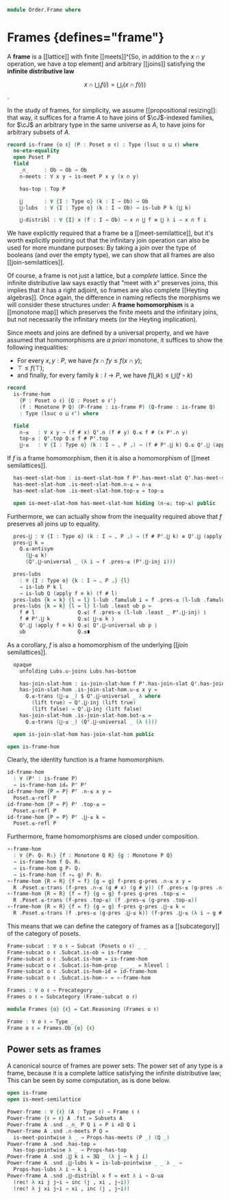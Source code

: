 <!--
```agda
open import Cat.Functor.Subcategory
open import Cat.Prelude

open import Order.Instances.Pointwise.Diagrams
open import Order.Diagram.Lub.Reasoning
open import Order.Instances.Pointwise
open import Order.Semilattice.Join
open import Order.Semilattice.Meet
open import Order.Instances.Props
open import Order.Diagram.Meet
open import Order.Diagram.Lub
open import Order.Diagram.Top
open import Order.Lattice
open import Order.Base

import Cat.Reasoning

import Order.Diagram.Meet.Reasoning as Meets
import Order.Reasoning
```
-->

```agda
module Order.Frame where
```

# Frames {defines="frame"}

A **frame** is a [[lattice]] with finite [[meets]]^[So, in addition to the $x
\cap y$ operation, we have a top element] and arbitrary [[joins]] satisfying
the **infinite distributive law**

$$
x \cap \bigcup_i f(i) = \bigcup_i (x \cap f(i))
$$.

In the study of frames, for simplicity, we assume [[propositional
resizing]]: that way, it suffices for a frame $A$ to have joins of
$\cJ$-indexed families, for $\cJ$ an arbitrary type in the same universe
as $A$, to have joins for arbitrary subsets of $A$.

```agda
record is-frame {o ℓ} (P : Poset o ℓ) : Type (lsuc o ⊔ ℓ) where
  no-eta-equality
  open Poset P
  field
    _∩_     : Ob → Ob → Ob
    ∩-meets : ∀ x y → is-meet P x y (x ∩ y)

    has-top : Top P

    ⋃       : ∀ {I : Type o} (k : I → Ob) → Ob
    ⋃-lubs  : ∀ {I : Type o} (k : I → Ob) → is-lub P k (⋃ k)

    ⋃-distribl : ∀ {I} x (f : I → Ob) → x ∩ ⋃ f ≡ ⋃ λ i → x ∩ f i
```

We have explicitly required that a frame be a [[meet-semilattice]], but
it's worth explicitly pointing out that the infinitary join operation
can also be used for more mundane purposes: By taking a join over the
type of booleans (and over the empty type), we can show that all frames
are also [[join-semilattices]].

<!--
```agda
  infixr 25 _∩_

  module is-lubs {I} {k : I → Ob} = is-lub (⋃-lubs k)

  open Meets ∩-meets public
  open Top has-top using (top; !) public
  open Lubs P ⋃-lubs public

  has-meet-slat : is-meet-semilattice P
  has-meet-slat .is-meet-semilattice._∩_ = _∩_
  has-meet-slat .is-meet-semilattice.∩-meets = ∩-meets
  has-meet-slat .is-meet-semilattice.has-top = has-top

  has-join-slat : is-join-semilattice P
  has-join-slat .is-join-semilattice._∪_ = _∪_
  has-join-slat .is-join-semilattice.∪-joins = ∪-joins
  has-join-slat .is-join-semilattice.has-bottom = has-bottom

  has-lattice : is-lattice P
  has-lattice .is-lattice._∩_ = _∩_
  has-lattice .is-lattice.∩-meets = ∩-meets
  has-lattice .is-lattice._∪_ = _∪_
  has-lattice .is-lattice.∪-joins = ∪-joins
  has-lattice .is-lattice.has-top = has-top
  has-lattice .is-lattice.has-bottom = has-bottom

private variable
  o ℓ o' ℓ' : Level
  P Q R : Poset o ℓ

abstract
  is-frame-is-prop : is-prop (is-frame P)
  is-frame-is-prop {P = P} p q = path where
    open Order.Diagram.Top P using (H-Level-Top)

    module p = is-frame p
    module q = is-frame q
    open is-frame

    meetp : ∀ x y → x p.∩ y ≡ x q.∩ y
    meetp x y = meet-unique (p.∩-meets x y) (q.∩-meets x y)

    lubp : ∀ {I} (k : I → ⌞ P ⌟) → p.⋃ k ≡ q.⋃ k
    lubp k = lub-unique (p.⋃-lubs k) (q.⋃-lubs k)

    path : p ≡ q
    path i ._∩_     x y = meetp x y i
    path i .∩-meets x y = is-prop→pathp (λ i → hlevel {T = is-meet P x y (meetp x y i)} 1) (p.∩-meets x y) (q.∩-meets x y) i
    path i .has-top    = hlevel {T = Top P} 1 p.has-top q.has-top i
    path i .⋃ k        = lubp k i
    path i .⋃-lubs k = is-prop→pathp (λ i → hlevel {T = is-lub P k (lubp k i)} 1) (p.⋃-lubs k) (q.⋃-lubs k) i
    path i .⋃-distribl x f j = is-set→squarep (λ _ _ → Poset.Ob-is-set P)
      (λ i → meetp x (lubp f i) i)
      (p.⋃-distribl x f) (q.⋃-distribl x f)
      (λ i → lubp (λ e → meetp x (f e) i) i)
      i j

instance
  H-Level-is-frame : ∀ {n} → H-Level (is-frame P) (suc n)
  H-Level-is-frame = prop-instance is-frame-is-prop
```
-->

Of course, a frame is not just a lattice, but a *complete* lattice.
Since the infinite distributive law says exactly that "meet with $x$"
preserves joins, this implies that it has a right adjoint, so frames are
also complete [[Heyting algebras]]. Once again, the difference in naming
reflects the morphisms we will consider these structures under: A
**frame homomorphism** is a [[monotone map]] which preserves the finite
meets and the infinitary joins, but not necessarily the infinitary meets
(or the Heyting implication).

<!-- [TODO: Reed M, 10/01/2024] Prove that all joins => heyting algebras + link to proof here -->

Since meets and joins are defined by a universal property, and we have
assumed that homomorphisms are *a priori* monotone, it suffices to show
the following inequalities:

* For every $x, y : P$, we have $f x \cap f y \leq f (x \cap y)$;
* $\top \leq f(\top)$;
* and finally, for every family $k : I \to P$, we have $f (\bigcup k) \leq \bigcup (f \circ k)$

```agda
record
  is-frame-hom
    {P : Poset o ℓ} {Q : Poset o ℓ'}
    (f : Monotone P Q) (P-frame : is-frame P) (Q-frame : is-frame Q)
    : Type (lsuc o ⊔ ℓ') where
```

<!--
```agda
  private
    module P = Poset P
    module Pᶠ = is-frame P-frame
    module Q = Order.Reasoning Q
    module Qᶠ = is-frame Q-frame
    open is-lub
```
-->

```agda
  field
    ∩-≤   : ∀ x y → (f # x) Qᶠ.∩ (f # y) Q.≤ f # (x Pᶠ.∩ y)
    top-≤ : Qᶠ.top Q.≤ f # Pᶠ.top
    ⋃-≤   : ∀ {I : Type o} (k : I → ⌞ P ⌟) → (f # Pᶠ.⋃ k) Q.≤ Qᶠ.⋃ (apply f ⊙ k)
```

If $f$ is a frame homomorphism, then it is also a homomorphism of [[meet
semilattices]].

```agda
  has-meet-slat-hom : is-meet-slat-hom f Pᶠ.has-meet-slat Qᶠ.has-meet-slat
  has-meet-slat-hom .is-meet-slat-hom.∩-≤ = ∩-≤
  has-meet-slat-hom .is-meet-slat-hom.top-≤ = top-≤

  open is-meet-slat-hom has-meet-slat-hom hiding (∩-≤; top-≤) public
```

Furthermore, we can actually show from the inequality required above
that $f$ preserves all joins up to equality.

```agda
  pres-⋃ : ∀ {I : Type o} (k : I → ⌞ P ⌟) → (f # Pᶠ.⋃ k) ≡ Qᶠ.⋃ (apply f ⊙ k)
  pres-⋃ k =
    Q.≤-antisym
      (⋃-≤ k)
      (Qᶠ.⋃-universal _ (λ i → f .pres-≤ (Pᶠ.⋃-inj i)))

  pres-lubs
    : ∀ {I : Type o} {k : I → ⌞ P ⌟} {l}
    → is-lub P k l
    → is-lub Q (apply f ⊙ k) (f # l)
  pres-lubs {k = k} {l = l} l-lub .fam≤lub i = f .pres-≤ (l-lub .fam≤lub i)
  pres-lubs {k = k} {l = l} l-lub .least ub p =
    f # l              Q.≤⟨ f .pres-≤ (l-lub .least _ Pᶠ.⋃-inj) ⟩
    f # Pᶠ.⋃ k         Q.≤⟨ ⋃-≤ k ⟩
    Qᶠ.⋃ (apply f ⊙ k) Q.≤⟨ Qᶠ.⋃-universal ub p ⟩
    ub                 Q.≤∎
```

As a corollary, $f$ is also a homomorphism of the underlying [[*join*
semilattices]].

```agda
  opaque
    unfolding Lubs.∪-joins Lubs.has-bottom

    has-join-slat-hom : is-join-slat-hom f Pᶠ.has-join-slat Qᶠ.has-join-slat
    has-join-slat-hom .is-join-slat-hom.∪-≤ x y =
      Q.≤-trans (⋃-≤ _) $ Qᶠ.⋃-universal _ λ where
        (lift true) → Qᶠ.⋃-inj (lift true)
        (lift false) → Qᶠ.⋃-inj (lift false)
    has-join-slat-hom .is-join-slat-hom.bot-≤ =
      Q.≤-trans (⋃-≤ _) (Qᶠ.⋃-universal _ (λ ()))

  open is-join-slat-hom has-join-slat-hom public

open is-frame-hom
```

<!--
```agda
unquoteDecl H-Level-is-frame-hom = declare-record-hlevel 1 H-Level-is-frame-hom (quote is-frame-hom)
```
-->

Clearly, the identity function is a frame homomorphism.

```agda
id-frame-hom
  : ∀ (Pᶠ : is-frame P)
  → is-frame-hom idₘ Pᶠ Pᶠ
id-frame-hom {P = P} Pᶠ .∩-≤ x y =
  Poset.≤-refl P
id-frame-hom {P = P} Pᶠ .top-≤ =
  Poset.≤-refl P
id-frame-hom {P = P} Pᶠ .⋃-≤ k =
  Poset.≤-refl P
```

Furthermore, frame homomorphisms are closed under composition.

```agda
∘-frame-hom
  : ∀ {Pₗ Qₗ Rₗ} {f : Monotone Q R} {g : Monotone P Q}
  → is-frame-hom f Qₗ Rₗ
  → is-frame-hom g Pₗ Qₗ
  → is-frame-hom (f ∘ₘ g) Pₗ Rₗ
∘-frame-hom {R = R} {f = f} {g = g} f-pres g-pres .∩-≤ x y =
  R .Poset.≤-trans (f-pres .∩-≤ (g # x) (g # y)) (f .pres-≤ (g-pres .∩-≤ x y))
∘-frame-hom {R = R} {f = f} {g = g} f-pres g-pres .top-≤ =
  R .Poset.≤-trans (f-pres .top-≤) (f .pres-≤ (g-pres .top-≤))
∘-frame-hom {R = R} {f = f} {g = g} f-pres g-pres .⋃-≤ k =
  R .Poset.≤-trans (f .pres-≤ (g-pres .⋃-≤ k)) (f-pres .⋃-≤ (λ i → g # k i))
```

This means that we can define the category of frames as a [[subcategory]]
of the category of posets.

```agda
Frame-subcat : ∀ o ℓ → Subcat (Posets o ℓ) _ _
Frame-subcat o ℓ .Subcat.is-ob = is-frame
Frame-subcat o ℓ .Subcat.is-hom = is-frame-hom
Frame-subcat o ℓ .Subcat.is-hom-prop _ _ _ = hlevel 1
Frame-subcat o ℓ .Subcat.is-hom-id = id-frame-hom
Frame-subcat o ℓ .Subcat.is-hom-∘ = ∘-frame-hom

Frames : ∀ o ℓ → Precategory _ _
Frames o ℓ = Subcategory (Frame-subcat o ℓ)

module Frames {o} {ℓ} = Cat.Reasoning (Frames o ℓ)

Frame : ∀ o ℓ → Type _
Frame o ℓ = Frames.Ob {o} {ℓ}
```

## Power sets as frames

A canonical source of frames are power sets: The power set of any type
is a frame, because it is a complete lattice satisfying the infinite
distributive law; This can be seen by some computation, as is done
below.

```agda
open is-frame
open is-meet-semilattice

Power-frame : ∀ {ℓ} (A : Type ℓ) → Frame ℓ ℓ
Power-frame {ℓ = ℓ} A .fst = Subsets A
Power-frame A .snd ._∩_ P Q i = P i ∧Ω Q i
Power-frame A .snd .∩-meets P Q =
  is-meet-pointwise λ _ → Props-has-meets (P _) (Q _)
Power-frame A .snd .has-top =
  has-top-pointwise λ _ → Props-has-top
Power-frame A .snd .⋃ k i = ∃Ω _ (λ j → k j i)
Power-frame A .snd .⋃-lubs k = is-lub-pointwise _ _ λ _ →
  Props-has-lubs λ i → k i _
Power-frame A .snd .⋃-distribl x f = ext λ i → Ω-ua
  (rec! λ xi j j~i → inc (j , xi , j~i))
  (rec! λ j xi j~i → xi , inc (j , j~i))
```
